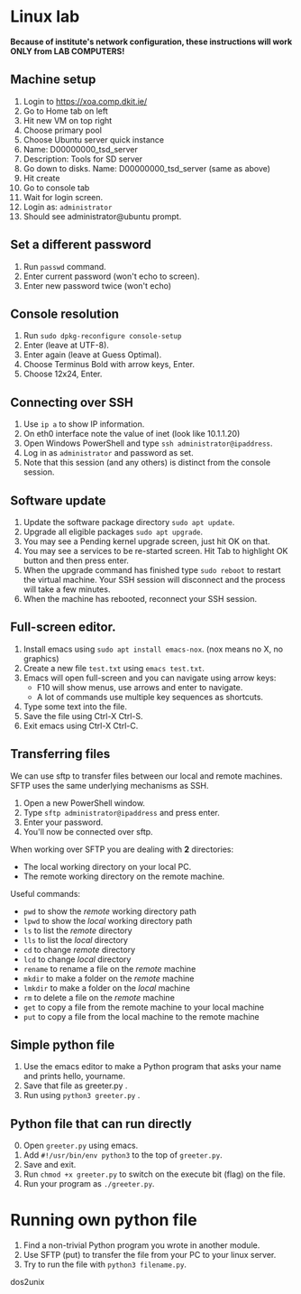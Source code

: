 # Linux lab

**Because of institute's network configuration, these instructions will work ONLY from LAB COMPUTERS!**

## Machine setup

1. Login to https://xoa.comp.dkit.ie/
2. Go to Home tab on left
3. Hit new VM on top right
4. Choose primary pool
5. Choose Ubuntu server quick instance
6. Name: D00000000_tsd_server
7. Description: Tools for SD server
8. Go down to disks.  Name: D00000000_tsd_server (same as above)
9. Hit create
10. Go to console tab
11. Wait for login screen. 
12. Login as: `administrator`
13. Should see administrator@ubuntu prompt.

## Set a different password

1. Run `passwd` command.
2. Enter current password (won't echo to screen).
3. Enter new password twice (won't echo)

## Console resolution

1. Run `sudo dpkg-reconfigure console-setup`
2. Enter (leave at UTF-8).
3. Enter again (leave at Guess Optimal).
4. Choose Terminus Bold with arrow keys, Enter.
5. Choose 12x24, Enter.


## Connecting over SSH

1. Use `ip a` to show IP information.
2. On eth0 interface note the value of inet (look like 10.1.1.20)
3. Open Windows PowerShell and type `ssh administrator@ipaddress`. 
4. Log in as `administrator` and password as set. 
5. Note that this session (and any others) is distinct from the console session. 


## Software update

1. Update the software package directory `sudo apt update`. 
2. Upgrade all eligible packages `sudo apt upgrade`. 
3. You may see a Pending kernel upgrade screen, just hit OK on that. 
4. You may see a services to be re-started screen. Hit Tab to highlight OK button and then press enter.
5. When the upgrade command has finished type `sudo reboot` to restart the virtual machine. Your SSH session will disconnect and the process will take a few minutes. 
6. When the machine has rebooted, reconnect your SSH session. 


## Full-screen editor.

1. Install emacs using `sudo apt install emacs-nox`. (nox means no X, no graphics)
2. Create a new file `test.txt` using `emacs test.txt`. 
3. Emacs will open full-screen and you can navigate using arrow keys:
	- F10 will show menus, use arrows and enter to navigate.
	- A lot of commands use multiple key sequences as shortcuts.
4. Type some text into the file.
5. Save the file using Ctrl-X Ctrl-S.
6. Exit emacs using Ctrl-X Ctrl-C. 


## Transferring files

We can use sftp to transfer files between our local and remote machines.
SFTP uses the same underlying mechanisms as SSH.

1. Open a new PowerShell window.
2. Type `sftp administrator@ipaddress` and press enter.
3. Enter your password.
4. You'll now be connected over sftp.

When working over SFTP you are dealing with **2** directories:

- The local working directory on your local PC.
- The remote working directory on the remote machine.

Useful commands:

- `pwd` to show the *remote* working directory path
- `lpwd` to show the *local* working directory path
- `ls` to list the *remote* directory
- `lls` to list the *local* directory
- `cd` to change *remote* directory
- `lcd` to change *local* directory
- `rename` to rename a file on the *remote* machine
- `mkdir` to make a folder on the *remote* machine
- `lmkdir` to make a folder on the *local* machine
- `rm` to delete a file on the *remote* machine
- `get` to copy a file from the remote machine to your local machine
- `put` to copy a file from the local machine to the remote machine


## Simple python file

1. Use the emacs editor to make a Python program that asks your name and prints hello, yourname. 
2. Save that file as greeter.py .
3. Run using `python3 greeter.py` .


## Python file that can run directly

0. Open `greeter.py` using emacs. 
1. Add `#!/usr/bin/env python3` to the top of `greeter.py`.
2. Save and exit.
3. Run `chmod +x greeter.py` to switch on the execute bit (flag) on the file.
4. Run your program as `./greeter.py`.


# Running own python file

1. Find a non-trivial Python program you wrote in another module.
2. Use SFTP (put) to transfer the file from your PC to your linux server.
3. Try to run the file with `python3 filename.py`. 



dos2unix

